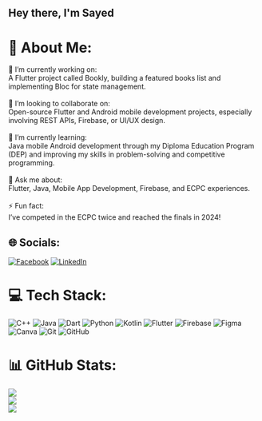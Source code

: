 ## Hey there, I'm Sayed
# 💫 About Me:
🔭 I’m currently working on:<br>A Flutter project called Bookly, building a featured books list and implementing Bloc for state management.<br><br>🤝 I’m looking to collaborate on:<br>Open-source Flutter and Android mobile development projects, especially involving REST APIs, Firebase, or UI/UX design.<br><br>🌱 I’m currently learning:<br>Java mobile Android development through my Diploma Education Program (DEP) and improving my skills in problem-solving and competitive programming.<br><br>💬 Ask me about:<br>Flutter, Java, Mobile App Development, Firebase, and ECPC experiences.<br><br>⚡ Fun fact:<br>I’ve competed in the ECPC twice and reached the finals in 2024!


## 🌐 Socials:
[![Facebook](https://img.shields.io/badge/Facebook-%231877F2.svg?logo=Facebook&logoColor=white)](https://facebook.com/https://www.facebook.com/profile.php?id=100090430537950) [![LinkedIn](https://img.shields.io/badge/LinkedIn-%230077B5.svg?logo=linkedin&logoColor=white)](https://linkedin.com/in/www.linkedin.com/in/sayed-mostafa2004) 

# 💻 Tech Stack:
![C++](https://img.shields.io/badge/c++-%2300599C.svg?style=for-the-badge&logo=c%2B%2B&logoColor=white) ![Java](https://img.shields.io/badge/java-%23ED8B00.svg?style=for-the-badge&logo=openjdk&logoColor=white) ![Dart](https://img.shields.io/badge/dart-%230175C2.svg?style=for-the-badge&logo=dart&logoColor=white) ![Python](https://img.shields.io/badge/python-3670A0?style=for-the-badge&logo=python&logoColor=ffdd54) ![Kotlin](https://img.shields.io/badge/kotlin-%237F52FF.svg?style=for-the-badge&logo=kotlin&logoColor=white) ![Flutter](https://img.shields.io/badge/Flutter-%2302569B.svg?style=for-the-badge&logo=Flutter&logoColor=white) ![Firebase](https://img.shields.io/badge/firebase-a08021?style=for-the-badge&logo=firebase&logoColor=ffcd34) ![Figma](https://img.shields.io/badge/figma-%23F24E1E.svg?style=for-the-badge&logo=figma&logoColor=white) ![Canva](https://img.shields.io/badge/Canva-%2300C4CC.svg?style=for-the-badge&logo=Canva&logoColor=white) ![Git](https://img.shields.io/badge/git-%23F05033.svg?style=for-the-badge&logo=git&logoColor=white) ![GitHub](https://img.shields.io/badge/github-%23121011.svg?style=for-the-badge&logo=github&logoColor=white)
# 📊 GitHub Stats:
![](https://github-readme-stats.vercel.app/api?username=sayedmostaf&theme=dark&hide_border=false&include_all_commits=false&count_private=false)<br/>
![](https://github-readme-streak-stats.herokuapp.com/?user=sayedmostaf&theme=dark&hide_border=false)<br/>
![](https://github-readme-stats.vercel.app/api/top-langs/?username=sayedmostaf&theme=dark&hide_border=false&include_all_commits=false&count_private=false&layout=compact)

<!-- Proudly created with GPRM ( https://gprm.itsvg.in ) -->
